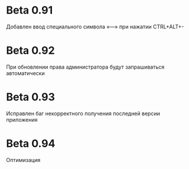 # Beta 0.91
  Добавлен ввод специального символа «—» при нажатии CTRL+ALT+-
# Beta 0.92
  При обновлении права администратора будут запрашиваться автоматически
# Beta 0.93
  Исправлен баг некорректного получения последней версии приложения
# Beta 0.94
  Оптимизация
